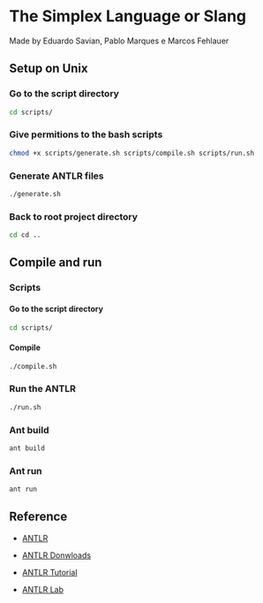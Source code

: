 # The Simplex Language or Slang

Made by Eduardo Savian, Pablo Marques e Marcos Fehlauer

## Setup on Unix

### Go to the script directory

```bash
cd scripts/
```

### Give permitions to the bash scripts

```bash
chmod +x scripts/generate.sh scripts/compile.sh scripts/run.sh
```

### Generate ANTLR files

```bash
./generate.sh
```

### Back to root project directory

```bash
cd cd ..
```

## Compile and run

### Scripts

#### Go to the script directory

```bash
cd scripts/
```

#### Compile

```bash
./compile.sh
```
### Run the ANTLR

```bash
./run.sh
```

### Ant build

```bash
ant build
```
### Ant run

```bash
ant run
```

## Reference

- [ANTLR](https://www.antlr.org/index.html)

- [ANTLR Donwloads](https://www.antlr.org/download.html)

- [ANTLR Tutorial](https://github.com/antlr/antlr4/blob/master/doc/index.md)

- [ANTLR Lab](http://lab.antlr.org/)
